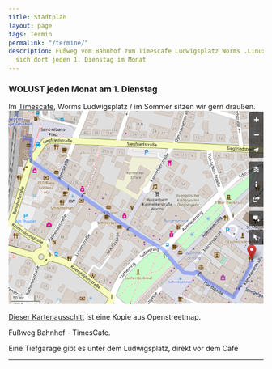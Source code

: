 ```yaml
---
title: Stadtplan
layout: page
tags: Termin
permalink: "/termine/"
description: Fußweg vom Bahnhof zum Timescafe Ludwigsplatz Worms .Linuxfans treffen
  sich dort jeden 1. Dienstag im Monat
---
```


### WOLUST jeden Monat am 1. Dienstag  ###

Im [Timescafe](http://www.timescafe.de/index.php?cafe=Worms&site=Startseite), Worms Ludwigsplatz / im Sommer sitzen wir gern draußen.
![timescafe](/images/map.png)

[Dieser Kartenausschitt](https://www.openstreetmap.org/search?query=Worms%20Ludwigsplatz#map=19/49.63256/8.36326&layers=N) ist eine Kopie aus Openstreetmap.

Fußweg Bahnhof - TimesCafe.

Eine Tiefgarage gibt es unter dem Ludwigsplatz, direkt vor dem Cafe
<hr />